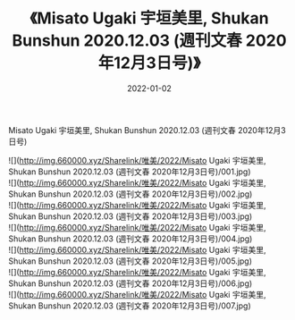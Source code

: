 ﻿---
layout: post
title:  《Misato Ugaki 宇垣美里, Shukan Bunshun 2020.12.03 (週刊文春 2020年12月3日号)》
date:   2022-01-02
img: http://img.660000.xyz/Sharelink/唯美/2022/Misato Ugaki 宇垣美里, Shukan Bunshun 2020.12.03 (週刊文春 2020年12月3日号)/000.jpg
categories: [美女, 清纯, 唯美]
---

Misato Ugaki 宇垣美里, Shukan Bunshun 2020.12.03 (週刊文春 2020年12月3日号)

  ![](http://img.660000.xyz/Sharelink/唯美/2022/Misato Ugaki 宇垣美里, Shukan Bunshun 2020.12.03 (週刊文春 2020年12月3日号)/001.jpg) <br> ![](http://img.660000.xyz/Sharelink/唯美/2022/Misato Ugaki 宇垣美里, Shukan Bunshun 2020.12.03 (週刊文春 2020年12月3日号)/002.jpg) <br> ![](http://img.660000.xyz/Sharelink/唯美/2022/Misato Ugaki 宇垣美里, Shukan Bunshun 2020.12.03 (週刊文春 2020年12月3日号)/003.jpg) <br> ![](http://img.660000.xyz/Sharelink/唯美/2022/Misato Ugaki 宇垣美里, Shukan Bunshun 2020.12.03 (週刊文春 2020年12月3日号)/004.jpg) <br> ![](http://img.660000.xyz/Sharelink/唯美/2022/Misato Ugaki 宇垣美里, Shukan Bunshun 2020.12.03 (週刊文春 2020年12月3日号)/005.jpg) <br> ![](http://img.660000.xyz/Sharelink/唯美/2022/Misato Ugaki 宇垣美里, Shukan Bunshun 2020.12.03 (週刊文春 2020年12月3日号)/006.jpg) <br> ![](http://img.660000.xyz/Sharelink/唯美/2022/Misato Ugaki 宇垣美里, Shukan Bunshun 2020.12.03 (週刊文春 2020年12月3日号)/007.jpg) <br>